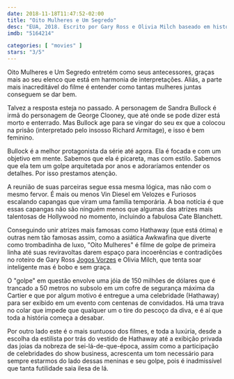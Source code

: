 ```yaml
---
date: 2018-11-18T11:47:52-02:00
title: "Oito Mulheres e Um Segredo"
desc: "EUA, 2018. Escrito por Gary Ross e Olivia Milch baseado em história de Ross e personagens de George Clayton Johnson e Jack Golden Russel. Dirigido por Gary Ross. Com Sandra Bullock, Cate Blanchett, Anne Hathaway, Helena Bonham Carter, Mindy Kaling, Rihanna, Awkwafina, Sarah Paulson, Richard Armitage. Filmes de golpe."
imdb: "5164214"

categories: [ "movies" ]
stars: "3/5"
---
```

Oito Mulheres e Um Segredo entretém como seus antecessores, graças mais ao seu elenco que está em harmonia de interpretações. Aliás, a parte mais inacreditável do filme é entender como tantas mulheres juntas conseguem se dar bem.

Talvez a resposta esteja no passado. A personagem de Sandra Bullock é irmã do personagem de George Clooney, que até onde se pode dizer está morto e enterrado. Mas Bullock age para se vingar do seu ex que a colocou na prisão (interpretado pelo insosso Richard Armitage), e isso é bem feminino.

Bullock é a melhor protagonista da série até agora. Ela é focada e com um objetivo em mente. Sabemos que ela é picareta, mas com estilo. Sabemos que ela tem um golpe arquitetada por anos e adoraríamos entender os detalhes. Por isso prestamos atenção.

A reunião de suas parceiras segue essa mesma lógica, mas não com o mesmo fervor. É mais ou menos Vin Diesel em Velozes e Furiosos escalando capangas que viram uma família temporária. A boa notícia é que essas capangas não são ninguém menos que algumas das atrizes mais talentosas de Hollywood no momento, incluindo a fabulosa Cate Blanchett.

Conseguindo unir atrizes mais famosas como Hathaway (que está ótima) e outras nem tão famosas assim, como a asiática Awkwafina que diverte como trombadinha de luxo, "Oito Mulheres" é filme de golpe de primeira linha até suas reviravoltas darem espaço para incoerências e contradições no roteiro de Gary Ross [Jogos Vorzes](/jogos-vorazes) e Olivia Milch, que tenta soar inteligente mas é bobo e sem graça.

O "golpe" em questão envolve uma jóia de 150 milhões de dólares que é trancado a 50 metros no subsolo em um cofre de segurança máxima da Cartier e que por algum motivo é entregue a uma celebridade (Hathaway) para ser exibido em um evento com centenas de convidados. Há uma trava no colar que impede que qualquer um o tire do pescoço da diva, e é aí que toda a história começa a desabar.

Por outro lado este é o mais suntuoso dos filmes, e toda a luxúria, desde a escolha da estilista por trás do vestido de Hathaway até a exibição privada das joias da nobreza de sei-lá-de-que-época, assim como a participação de celebridades do show business, acrescenta um tom necessário para sempre estarmos do lado dessas meninas e seu golpe, pois é inadmissível que tanta futilidade saia ilesa de lá.
